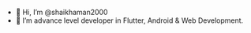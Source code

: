 - 👋 Hi, I’m @shaikhaman2000
- 👀 I’m advance level developer in Flutter, Android & Web Development.

<!---
shaikhaman2000/shaikhaman2000 is a ✨ special ✨ repository because its `README.md` (this file) appears on your GitHub profile.
You can click the Preview link to take a look at your changes.
--->
